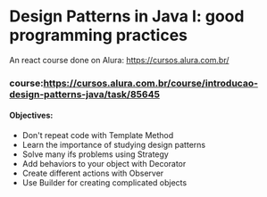 # Design Patterns in Java I: good programming practices
An react course done on  Alura: https://cursos.alura.com.br/

### course:https://cursos.alura.com.br/course/introducao-design-patterns-java/task/85645

#### Objectives:
- Don't repeat code with Template Method
- Learn the importance of studying design patterns
- Solve many ifs problems using Strategy
- Add behaviors to your object with Decorator
- Create different actions with Observer
- Use Builder for creating complicated objects
